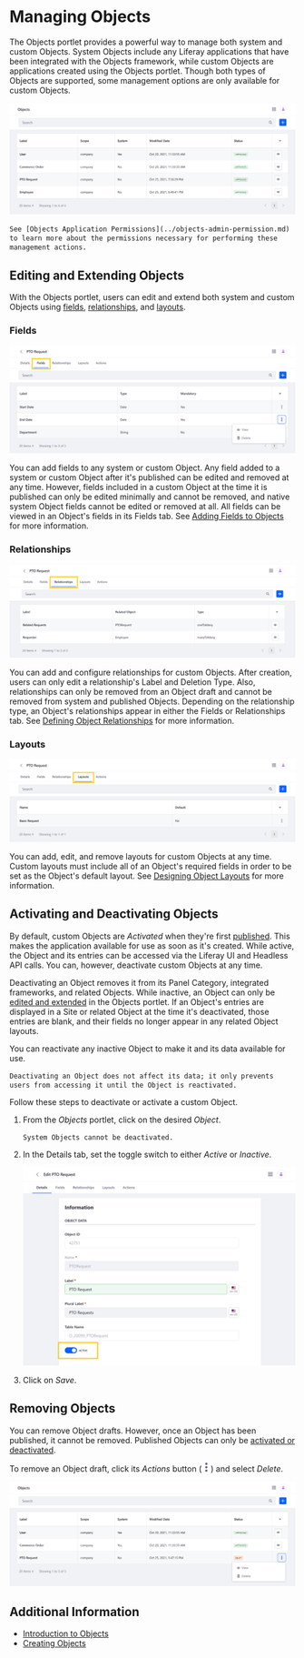 # Managing Objects

The Objects portlet provides a powerful way to manage both system and custom Objects. System Objects include any Liferay applications that have been integrated with the Objects framework, while custom Objects are applications created using the Objects portlet. Though both types of Objects are supported, some management options are only available for custom Objects.

![Use the Objects portlet to view and manage both system and custom Objects.](./managing-objects/images/01.png)

```{note}
See [Objects Application Permissions](../objects-admin-permission.md) to learn more about the permissions necessary for performing these management actions.
```

## Editing and Extending Objects

With the Objects portlet, users can edit and extend both system and custom Objects using [fields](#fields), [relationships](#relationships), and [layouts](#layouts).

### Fields

![Add, edit, and remove fields from system and custom Objects.](./managing-objects/images/02.png)

You can add fields to any system or custom Object. Any field added to a system or custom Object after it's published can be edited and removed at any time. However, fields included in a custom Object at the time it is published can only be edited minimally and cannot be removed, and native system Object fields cannot be edited or removed at all. All fields can be viewed in an Object's fields in its Fields tab. See [Adding Fields to Objects](./adding-fields-to-objects.md) for more information.

### Relationships

![Add and configure relationships for custom Objects](./managing-objects/images/03.png)

You can add and configure relationships for custom Objects. After creation, users can only edit a relationship's Label and Deletion Type. Also, relationships can only be removed from an Object draft and cannot be removed from system and published Objects.  Depending on the relationship type, an Object's relationships appear in either the Fields or Relationships tab. See [Defining Object Relationships](./defining-object-relationships.md) for more information.
<!--TASK: Replace with following text once system Objects are supported, "You can add relationships to both system and custom Objects. After creation, users can only edit a relationship's Label and Deletion Type. Also, relationships can only be removed from an Object draft and cannot be removed from system and published Objects.  Depending on the relationship type, an Object's relationships are displayed in either the Fields or Relationships tab. See [Defining Object Relationships](./defining-object-relationships.md) for more information."-->

### Layouts

![Add, edit, and remove layouts for custom Objects.](./managing-objects/images/04.png)

You can add, edit, and remove layouts for custom Objects at any time. Custom layouts must include all of an Object's required fields in order to be set as the Object's default layout. See [Designing Object Layouts](./designing-object-layouts.md) for more information.
<!--TASK: Replace with following text once system Objects are supported, "You can add, edit, and remove layouts for both system and custom Objects at any time. Custom layouts must include all of an Object's required fields in order to be set as the Object's default layout. See [Designing Object Layouts](./designing-object-layouts.md) for more information."-->

## Activating and Deactivating Objects

By default, custom Objects are *Activated* when they're first [published](./creating-objects.md#publishing-object-drafts). This makes the application available for use as soon as it's created. While active, the Object and its entries can be accessed via the Liferay UI and Headless API calls. You can, however, deactivate custom Objects at any time. 

Deactivating an Object removes it from its Panel Category, integrated frameworks, and related Objects. While inactive, an Object can only be [edited and extended](#editing-and-extending-objects) in the Objects portlet. If an Object's entries are displayed in a Site or related Object at the time it's deactivated, those entries are blank, and their fields no longer appear in any related Object layouts.

You can reactivate any inactive Object to make it and its data available for use.

```{important}
Deactivating an Object does not affect its data; it only prevents users from accessing it until the Object is reactivated.
```

Follow these steps to deactivate or activate a custom Object.

1. From the *Objects* portlet, click on the desired *Object*.

   ```{note}
   System Objects cannot be deactivated.
   ```

1. In the Details tab, set the toggle switch to either *Active* or *Inactive*.

    ![Switch the Object to Activate or Inactive. ](./managing-objects/images/05.png)

1. Click on *Save*.

## Removing Objects

You can remove Object drafts. However, once an Object has been published, it cannot be removed. Published Objects can only be [activated or deactivated](#activating-and-deactivating-objects).

To remove an Object draft, click its *Actions* button (![Actions Button](../../../../images/icon-actions.png)) and select *Delete*.

![Click on the Actions button for an Object draft, and select Delete.](./managing-objects/images/06.png)

## Additional Information

* [Introduction to Objects](../introduction-to-objects.md)
* [Creating Objects](./creating-objects.md)
<!--TASK: Add once article is finished * [Objects UI Reference](../objects-ui-reference.md) -->
